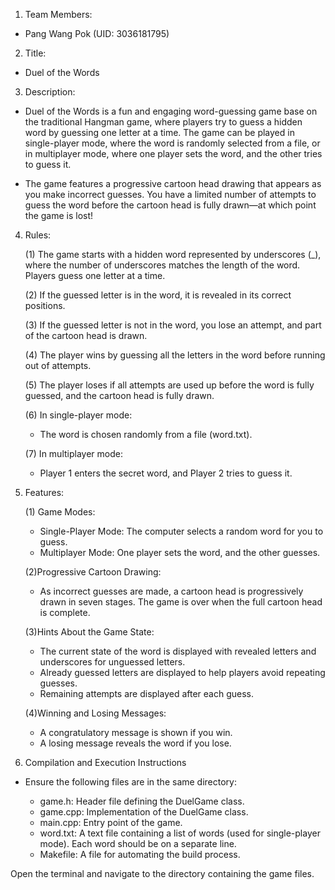 1. Team Members:
- Pang Wang Pok (UID: 3036181795)



2. Title:
- Duel of the Words



3. Description:

- Duel of the Words is a fun and engaging word-guessing game base on the traditional Hangman game, where players try to guess a hidden word by guessing one letter at a time. The game can be played in single-player mode, where the word is randomly selected from a file, or in multiplayer mode, where one player sets the word, and the other tries to guess it.

- The game features a progressive cartoon head drawing that appears as you make incorrect guesses. You have a limited number of attempts to guess the word before the cartoon head is fully drawn—at which point the game is lost!


4. Rules:

    (1) The game starts with a hidden word represented by underscores (_), where the number of underscores matches the length of the word.
Players guess one letter at a time.

    (2) If the guessed letter is in the word, it is revealed in its correct positions.

    (3) If the guessed letter is not in the word, you lose an attempt, and part of the cartoon head is drawn.

    (4) The player wins by guessing all the letters in the word before running out of attempts.

    (5) The player loses if all attempts are used up before the word is fully guessed, and the cartoon head is fully drawn.

    (6) In single-player mode:
    - The word is chosen randomly from a file (word.txt).

    (7) In multiplayer mode:
    - Player 1 enters the secret word, and Player 2 tries to guess it.

5. Features:

    (1) Game Modes:

    - Single-Player Mode: The computer selects a random word for you to guess.
    - Multiplayer Mode: One player sets the word, and the other guesses.

    (2)Progressive Cartoon Drawing:

    - As incorrect guesses are made, a cartoon head is progressively drawn in seven stages. The game is over when the full cartoon head is complete.

    (3)Hints About the Game State:

    - The current state of the word is displayed with revealed letters and underscores for unguessed letters.
    - Already guessed letters are displayed to help players avoid repeating guesses.
    - Remaining attempts are displayed after each guess.

    (4)Winning and Losing Messages:

    - A congratulatory message is shown if you win.
    - A losing message reveals the word if you lose.


6. Compilation and Execution Instructions

- Ensure the following files are in the same directory:

    - game.h: Header file defining the DuelGame class.
    - game.cpp: Implementation of the DuelGame class.
    - main.cpp: Entry point of the game.
    - word.txt: A text file containing a list of words (used for single-player mode). Each word should be on a separate line.
    - Makefile: A file for automating the build process.


Open the terminal and navigate to the directory containing the game files.
